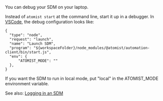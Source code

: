 You can debug your SDM on your laptop.

Instead of `atomist start` at the command line, start it up in a debugger.
In [VSCode][debug-vscode], the debug configuration looks like:

```
{
  "type": "node",
  "request": "launch",
  "name": "Launch SDM",
  "program": "${workspaceFolder}/node_modules/@atomist/automation-client/bin/start.js",
  "env": {
      "ATOMIST_MODE": ""
  },
}     
```

If you want the SDM to run in local mode, put "local" in the ATOMIST_MODE environment variable.

[debug-vscode]: https://code.visualstudio.com/docs/editor/debugging (Debugging in VSCode)

See also: [Logging in an SDM](logging.md)
